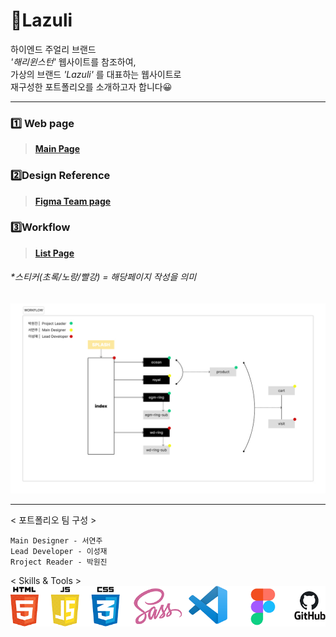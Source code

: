# **💎Lazuli**

하이엔드 주얼리 브랜드  
_'해리윈스턴'_ 웹사이트를 참조하여,  
가상의 브랜드 _'Lazuli'_ 를 대표하는 웹사이트로  
재구성한 포트폴리오를 소개하고자 합니다😀

<hr/>

### 1️⃣ Web page

> **[Main Page](https://eehd80.github.io/lazuli/)**

<p></p>

### 2️⃣Design Reference

> **[Figma Team page](https://www.figma.com/file/tdaHQSw8ZFN3Eq60Mle5nk/PORTFOLIO-1?type=design&node-id=94-1549&mode=design&t=ZmHW8NHQb6POGILP-0)**

### 3️⃣Workflow

> **[List Page](https://eehd80.github.io/lazuli/!list.html)**

###### \*스티커(초록/노랑/빨강) = 해당페이지 작성을 의미

![페이지 구성](./images/main/WORKFLOW.jpg)

<hr/>  
< 포트폴리오 팀 구성 >

`Main Designer - 서연주`  
`Lead Developer - 이성재`  
`Rroject Reader - 박원진`

< Skills & Tools >  
![SNT](./images/main/skillntools.png)
